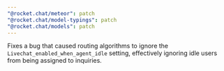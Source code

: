 ```yaml
---
"@rocket.chat/meteor": patch
"@rocket.chat/model-typings": patch
"@rocket.chat/models": patch
---
```


Fixes a bug that caused routing algorithms to ignore the `Livechat_enabled_when_agent_idle` setting, effectively ignoring idle users from being assigned to inquiries.
